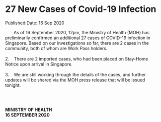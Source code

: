 <html>
    <meta http-equiv="Content-Type" content="text/html; charset=utf-8"/>
    <meta charset="utf-8"/>
    <title>27 New Cases of Covid-19 Infection</title>
    <body><h1>27 New Cases of Covid-19 Infection</h1>
    <p>Published Date: 16 Sep 2020</p> <p dir="ltr">&nbsp; &nbsp; &nbsp; &nbsp;As of 16 September 2020, 12pm, the Ministry of Health (MOH) has preliminarily confirmed an additional 27 cases of COVID-19 infection in Singapore. Based on our investigations so far, there are 2 cases in the community, both of whom are Work Pass holders. <br><br>2.&nbsp; &nbsp; There are 2 imported cases, who had been placed on Stay-Home Notice upon arrival in Singapore.&nbsp; <br><br>3.&nbsp; &nbsp; We are still working through the details of the cases, and further updates will be shared via the MOH press release that will be issued tonight.&nbsp;</p><br><br><p dir="ltr"><strong>MINISTRY OF HEALTH<br>16 SEPTEMBER 2020</strong></p><div><br></div></body>
</html>